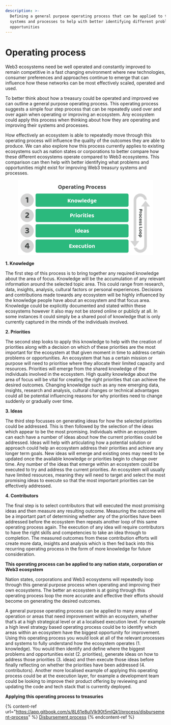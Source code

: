 ```yaml
---
description: >-
  Defining a general purpose operating process that can be applied to treasury
  systems and processes to help with better identifying different problems and
  opportunities
---
```


# Operating process

Web3 ecosystems need be well operated and constantly improved to remain competitive in a fast changing environment where new technologies, consumer preferences and approaches continue to emerge that can influence how these networks can be most effectively scaled, operated and used.



To better think about how a treasury could be operated and improved we can outline a general purpose operating process. This operating process suggests a simple four step process that can be repeatedly used over and over again when operating or improving an ecosystem. Any ecosystem could apply this process when thinking about how they are operating and improving their systems and processes.



How effectively an ecosystem is able to repeatedly move through this operating process will influence the quality of the outcomes they are able to produce. We can also explore how this process currently applies to existing ecosystems such as nation states or corporations to better compare how these different ecosystems operate compared to Web3 ecosystems. This comparison can then help with better identifying what problems and opportunities might exist for improving Web3 treasury systems and processes.



<div align="left">

<figure><img src="../.gitbook/assets/operating-process.jpg" alt="" width="563"><figcaption></figcaption></figure>

</div>



**1. Knowledge**

The first step of this process is to bring together any required knowledge about the area of focus. Knowledge will be the accumulation of any relevant information around the selected topic area. This could range from research, data, insights, analysis, cultural factors or personal experiences. Decisions and contributions made towards any ecosystem will be highly influenced by the knowledge people have about an ecosystem and that focus area. Knowledge could be explicitly documented and stated within these ecosystems however it also may not be stored online or publicly at all. In some instances it could simply be a shared pool of knowledge that is only currently captured in the minds of the individuals involved.



**2. Priorities**

The second step looks to apply this knowledge to help with the creation of priorities along with a decision on which of these priorities are the most important for the ecosystem at that given moment in time to address certain problems or opportunities. An ecosystem that has a certain mission or purpose will need to prioritise where they allocate their limited capacity and resources. Priorities will emerge from the shared knowledge of the individuals involved in the ecosystem. High quality knowledge about the area of focus will be vital for creating the right priorities that can achieve the desired outcomes. Changing knowledge such as any new emerging data, insights, research and analysis, cultural changes or technical advantages could all be potential influencing reasons for why priorities need to change suddenly or gradually over time.



**3. Ideas**

The third step focusses on generating ideas for how the selected priorities could be addressed. This is then followed by the selection of the ideas which appear to be the most promising. Individuals within an ecosystem can each have a number of ideas about how the current priorities could be addressed. Ideas will help with articulating how a potential solution or approach could help an ecosystem address their priorities and achieve any longer term goals. New ideas will emerge and existing ones may need to be updated once the available knowledge or priorities begin to change over time. Any number of the ideas that emerge within an ecosystem could be executed to try and address the current priorities. An ecosystem will usually have limited resources, meaning they will need to target and select the most promising ideas to execute so that the most important priorities can be effectively addressed.



**4. Contributors**

The final step is to select contributors that will  executed the most promising ideas and then measure any resulting outcome. Measuring the outcome will be a important part of determining whether any of the priorities have been addressed before the ecosystem then repeats another loop of this same operating process again. The execution of any idea will require contributors to have the right skills and competencies to take an idea through to completion. The measured outcomes from these contribution efforts will create more data, insights and analysis which is then fed back into this recurring operating process in the form of more knowledge for future consideration.



**This operating process can be applied to any nation state, corporation or Web3 ecosystem**

Nation states, corporations and Web3 ecosystems will repeatedly loop through this general purpose process when operating and improving their own ecosystems. The better an ecosystem is at going through this operating process loop the more accurate and effective their efforts should become on generating the desired outcomes.



A general purpose operating process can be applied to many areas of operation or areas that need improvement within an ecosystem, whether that’s at a high strategical level or at a localised execution level. For example a high level strategy based operating process could be to identify which areas within an ecosystem have the biggest opportunity for improvement. Using this operating process you would look at all of the relevant processes and systems to fully understand how the ecosystem operates (1. knowledge). You would then identify and define where the biggest problems and opportunities exist (2. priorities), generate ideas on how to address those priorities (3. ideas) and then execute those ideas before finally reflecting on whether the priorities have been addressed (4. contributors). Another more localised example of applying this operating process could be at the execution layer, for example a development team could be looking to improve their product offering by reviewing and updating the code and tech stack that is currently deployed.



**Applying this operating process to treasuries**

{% content-ref url="https://app.gitbook.com/s/8L61e8ulVlk90t5mlQk1/process/disbursement-process" %}
[Disbursement process](https://app.gitbook.com/s/8L61e8ulVlk90t5mlQk1/process/disbursement-process)
{% endcontent-ref %}
